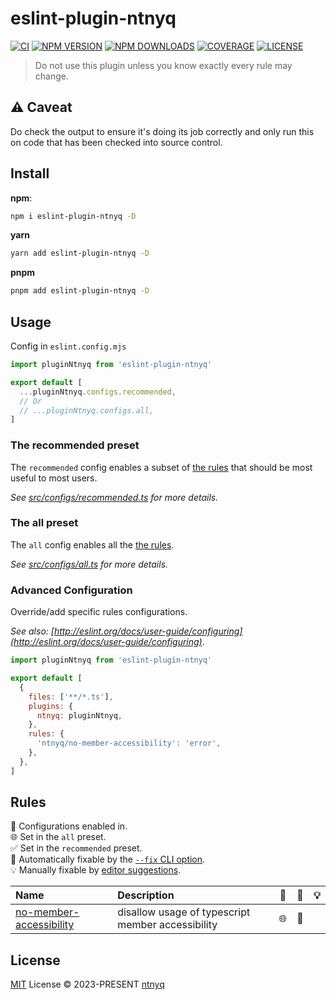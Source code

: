 # eslint-plugin-ntnyq

[![CI](https://github.com/ntnyq/eslint-plugin-ntnyq/workflows/CI/badge.svg)](https://github.com/ntnyq/eslint-plugin-ntnyq/actions)
[![NPM VERSION](https://img.shields.io/npm/v/eslint-plugin-ntnyq.svg)](https://www.npmjs.com/package/eslint-plugin-ntnyq)
[![NPM DOWNLOADS](https://img.shields.io/npm/dy/eslint-plugin-ntnyq.svg)](https://www.npmjs.com/package/eslint-plugin-ntnyq)
[![COVERAGE](https://coveralls.io/repos/github/ntnyq/eslint-plugin-ntnyq/badge.svg?branch=main)](https://coveralls.io/github/ntnyq/eslint-plugin-ntnyq?branch=main)
[![LICENSE](https://img.shields.io/github/license/ntnyq/eslint-plugin-ntnyq.svg)](https://github.com/ntnyq/eslint-plugin-ntnyq/blob/main/LICENSE)

> Do not use this plugin unless you know exactly every rule may change.

## ⚠️ Caveat

Do check the output to ensure it's doing its job correctly and only run this on code that has been checked into source control.

## Install

**npm**:

```bash
npm i eslint-plugin-ntnyq -D
```

**yarn**

```bash
yarn add eslint-plugin-ntnyq -D
```

**pnpm**

```bash
pnpm add eslint-plugin-ntnyq -D
```

## Usage

Config in `eslint.config.mjs`

```js
import pluginNtnyq from 'eslint-plugin-ntnyq'

export default [
  ...pluginNtnyq.configs.recommended,
  // Or
  // ...pluginNtnyq.configs.all,
]
```

### The recommended preset

The `recommended` config enables a subset of [the rules](#rules) that should be most useful to most users.

_See [src/configs/recommended.ts](https://github.com/ntnyq/eslint-plugin-ntnyq/blob/main/src/configs/recommended.ts) for more details._

### The all preset

The `all` config enables all the [the rules](#rules).

_See [src/configs/all.ts](https://github.com/ntnyq/eslint-plugin-ntnyq/blob/main/src/configs/all.ts) for more details._

### Advanced Configuration

Override/add specific rules configurations.

_See also: [http://eslint.org/docs/user-guide/configuring](http://eslint.org/docs/user-guide/configuring)_.

```js
import pluginNtnyq from 'eslint-plugin-ntnyq'

export default [
  {
    files: ['**/*.ts'],
    plugins: {
      ntnyq: pluginNtnyq,
    },
    rules: {
      'ntnyq/no-member-accessibility': 'error',
    },
  },
]
```

## Rules

💼 Configurations enabled in.\
🌐 Set in the `all` preset.\
✅ Set in the `recommended` preset.\
🔧 Automatically fixable by the [`--fix` CLI option](https://eslint.org/docs/user-guide/command-line-interface#--fix).\
💡 Manually fixable by [editor suggestions](https://eslint.org/docs/developer-guide/working-with-rules#providing-suggestions).

| Name                                                                                          | Description                                       | 💼  | 🔧  | 💡  |
| :-------------------------------------------------------------------------------------------- | :------------------------------------------------ | :-: | :-: | :-: |
| [no-member-accessibility](https://eslint-plugin.ntnyq.com/rules/no-member-accessibility.html) | disallow usage of typescript member accessibility | 🌐  | 🔧  |     |

## License

[MIT](./LICENSE) License © 2023-PRESENT [ntnyq](https://github.com/ntnyq)
